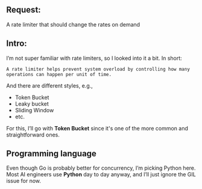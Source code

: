 ## Request: 
A rate limiter that should change the rates on demand

## Intro:
I’m not super familiar with rate limiters, so I looked into it a bit. In short:

    A rate limiter helps prevent system overload by controlling how many operations can happen per unit of time.

And there are different styles, e.g.,

- Token Bucket
- Leaky bucket
- Sliding Window
- etc.

For this, I’ll go with **Token Bucket** since it's one of the more common and straightforward ones.

## Programming language
Even though Go is probably better for concurrency, I’m picking Python here. Most AI engineers use **Python** day to day anyway, and I’ll just ignore the GIL issue for now.